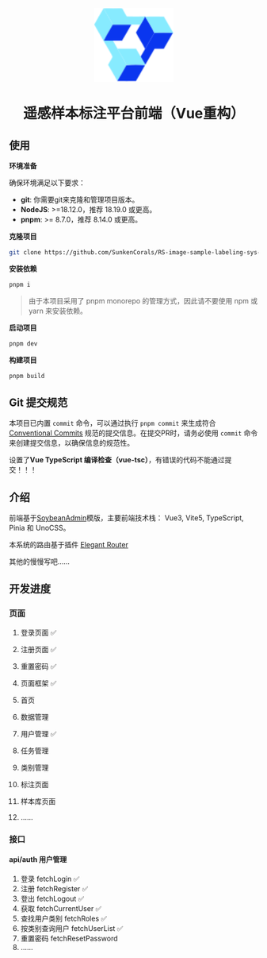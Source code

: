 <div align="center">
	<img src="./public/favicon.svg" width="160" />
	<h1>遥感样本标注平台前端（Vue重构）</h1>
</div>


## 使用

**环境准备**

确保环境满足以下要求：

- **git**: 你需要git来克隆和管理项目版本。
- **NodeJS**: >=18.12.0，推荐 18.19.0 或更高。
- **pnpm**: >= 8.7.0，推荐 8.14.0 或更高。

**克隆项目**

```bash
git clone https://github.com/SunkenCorals/RS-image-sample-labeling-sys-for-vue.git
```

**安装依赖**

```bash
pnpm i
```
> 由于本项目采用了 pnpm monorepo 的管理方式，因此请不要使用 npm 或 yarn 来安装依赖。

**启动项目**

```bash
pnpm dev
```

**构建项目**

```bash
pnpm build
```

## Git 提交规范

本项目已内置 `commit` 命令，可以通过执行 `pnpm commit` 来生成符合 [Conventional Commits]([conventionalcommits](https://www.conventionalcommits.org/)) 规范的提交信息。在提交PR时，请务必使用 `commit` 命令来创建提交信息，以确保信息的规范性。

设置了**Vue TypeScript 编译检查（vue-tsc）**，有错误的代码不能通过提交！！！

## 介绍

前端基于[SoybeanAdmin](https://docs.soybeanjs.cn/zh/guide/intro.html)模版，主要前端技术栈： Vue3, Vite5, TypeScript, Pinia 和 UnoCSS。

本系统的路由基于插件 [Elegant Router](https://github.com/soybeanjs/elegant-router)

其他的慢慢写吧……

## 开发进度

### 页面

1. 登录页面 ✅

2. 注册页面 ✅

3. 重置密码 ✅
4. 页面框架 ✅
5. 首页
6. 数据管理
7. 用户管理 ✅
8. 任务管理
9. 类别管理
10. 标注页面
11. 样本库页面
12. ……

### 接口

#### api/auth 用户管理

1. 登录 fetchLogin ✅
2. 注册 fetchRegister ✅
3. 登出 fetchLogout ✅
4. 获取 fetchCurrentUser ✅
5. 查找用户类别 fetchRoles ✅
6. 按类别查询用户 fetchUserList ✅
7. 重置密码 fetchResetPassword
8. ……

